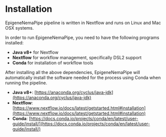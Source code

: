 # Installation

EpigeneNemaPipe pipeline is written in Nextflow and runs on Linux and Mac OSX systems.


In order to run EpigeneNemaPipe, you need to have the following programs installed:

- **Java v8+** for Nextflow
- **Nextflow** for workflow management, specifically DSL2 support
- **Conda** for installation of workflow tools


After installing all the above dependencies, EpigeneNemaPipe will automatically install the software needed for the process using Conda when running the pipeline.

- **Java v8+**: [https://anaconda.org/cyclus/java-jdk](https://anaconda.org/cyclus/java-jdk)  
- **Nextflow**: [https://www.nextflow.io/docs/latest/getstarted.html#installation](https://www.nextflow.io/docs/latest/getstarted.html#installation)  
- **Conda**: [https://docs.conda.io/projects/conda/en/latest/user-guide/install/](https://docs.conda.io/projects/conda/en/latest/user-guide/install/)


